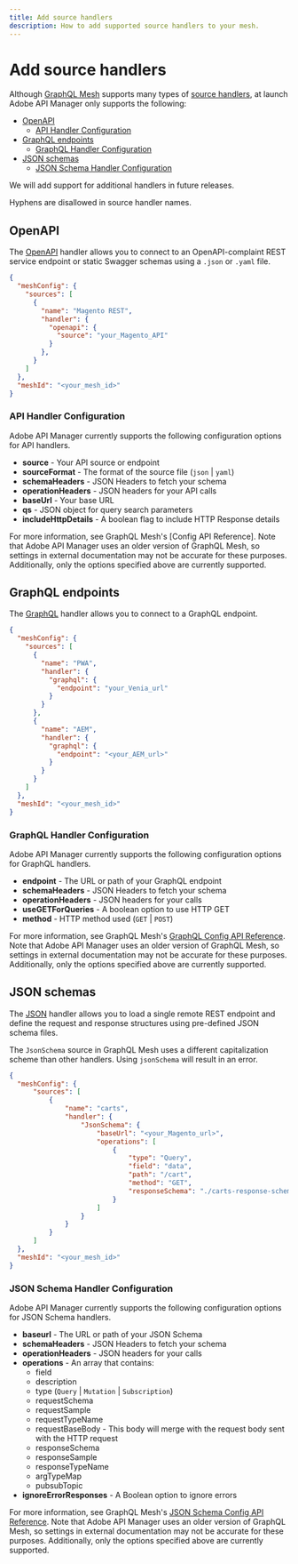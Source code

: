 ```yaml
---
title: Add source handlers
description: How to add supported source handlers to your mesh. 
---
```


# Add source handlers

Although [GraphQL Mesh] supports many types of [source handlers], at launch Adobe API Manager only supports the following:

-  [OpenAPI](#openapi)
   -  [API Handler Configuration](#api-handler-configuration)
-  [GraphQL endpoints](#graphql-endpoints)
   -  [GraphQL Handler Configuration](#graphql-handler-configuration)
-  [JSON schemas](#json-schemas)
   -  [JSON Schema Handler Configuration](#json-schema-handler-configuration)

<InlineAlert variant="info" slots="text"/>

We will add support for additional handlers in future releases.

<InlineAlert variant="warning" slots="text"/>

Hyphens are disallowed in source handler names.

## OpenAPI

The [OpenAPI] handler allows you to connect to an OpenAPI-complaint REST service endpoint or static Swagger schemas using a `.json` or `.yaml` file.

```json
{
  "meshConfig": {
    "sources": [
      {
        "name": "Magento REST",
        "handler": {
          "openapi": {
            "source": "your_Magento_API"
          }
        },
      }
    ]
  },
  "meshId": "<your_mesh_id>"
}
```

### API Handler Configuration

 Adobe API Manager currently supports the following configuration options for API handlers.

-  **source** - Your API source or endpoint
-  **sourceFormat** - The format of the source file (`json` | `yaml`)
-  **schemaHeaders** - JSON Headers to fetch your schema
-  **operationHeaders** - JSON headers for your API calls
-  **baseUrl** - Your base URL
-  **qs** - JSON object for query search parameters
-  **includeHttpDetails** - A boolean flag to include HTTP Response details

<InlineAlert variant="info" slots="text"/>

For more information, see GraphQL Mesh's [Config API Reference]. Note that Adobe API Manager uses an older version of GraphQL Mesh, so settings in external documentation may not be accurate for these purposes. Additionally, only the options specified above are currently supported.

## GraphQL endpoints

The [GraphQL] handler allows you to connect to a GraphQL endpoint.

```json
{
  "meshConfig": {
    "sources": [
      {
        "name": "PWA",
        "handler": {
          "graphql": {
            "endpoint": "your_Venia_url"
          }
        }
      },
      {
        "name": "AEM",
        "handler": {
          "graphql": {
            "endpoint": "<your_AEM_url>"
          }
        }
      }
    ]
  },
  "meshId": "<your_mesh_id>"
}
```

### GraphQL Handler Configuration

 Adobe API Manager currently supports the following configuration options for GraphQL handlers.

-  **endpoint** - The URL or path of your GraphQL endpoint
-  **schemaHeaders** - JSON Headers to fetch your schema
-  **operationHeaders** - JSON headers for your calls
-  **useGETForQueries** - A boolean option to use HTTP GET
-  **method** - HTTP method used (`GET` | `POST`)

<InlineAlert variant="info" slots="text"/>

For more information, see GraphQL Mesh's [GraphQL Config API Reference]. Note that Adobe API Manager uses an older version of GraphQL Mesh, so settings in external documentation may not be accurate for these purposes. Additionally, only the options specified above are currently supported.

## JSON schemas

The [JSON] handler allows you to load a single remote REST endpoint and define the request and response structures using pre-defined JSON schema files.

<InlineAlert variant="warning" slots="text"/>

The `JsonSchema` source in GraphQL Mesh uses a different capitalization scheme than other handlers. Using `jsonSchema` will result in an error.  

```json
{
  "meshConfig": {
      "sources": [
          {
              "name": "carts",
              "handler": {
                  "JsonSchema": {
                      "baseUrl": "<your_Magento_url>",
                      "operations": [
                          {
                              "type": "Query",
                              "field": "data",
                              "path": "/cart",
                              "method": "GET",
                              "responseSchema": "./carts-response-schema.json"
                          }
                      ]
                  }
              }
          }
      ]
  },
  "meshId": "<your_mesh_id>"
}
```

### JSON Schema Handler Configuration

 Adobe API Manager currently supports the following configuration options for JSON Schema handlers.

-  **baseurl** - The URL or path of your JSON Schema
-  **schemaHeaders** - JSON Headers to fetch your schema
-  **operationHeaders** - JSON headers for your calls
-  **operations** - An array that contains:
   -  field
   -  description
   -  type (`Query` | `Mutation` | `Subscription`)
   -  requestSchema
   -  requestSample
   -  requestTypeName
   -  requestBaseBody - This body will merge with the request body sent with the HTTP request
   -  responseSchema
   -  responseSample
   -  responseTypeName
   -  argTypeMap
   -  pubsubTopic
-  **ignoreErrorResponses** - A Boolean option to ignore errors

<InlineAlert variant="info" slots="text"/>

For more information, see GraphQL Mesh's [JSON Schema Config API Reference]. Note that Adobe API Manager uses an older version of GraphQL Mesh, so settings in external documentation may not be accurate for these purposes. Additionally, only the options specified above are currently supported.

<!-- Link Definitions -->

[GraphQL Mesh]: getting-started.md
[source handlers]: source-handlers.md
[header]: headers.md
[OpenAPI]: /reference/handlers/openapi.md
[GraphQL]: /reference/handlers/graphql.md
[JSON]: /reference/handlers/json-schema.md
[OpenAPI Config API Reference]: reference/handlers/openapi.md#config-api-reference
[GraphQL Config API Reference]: /reference/handlers/graphql.md#config-api-reference
[JSON Schema Config API Reference]: /reference/handlers/json-schema.md#config-api-reference
